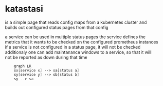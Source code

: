 # katastasi

is a simple page that reads config maps from a kubernetes cluster and builds out configured status pages from that config

a service can be used in multiple status pages
the service defines the metrics that it wants to be checked on the configured prometheus instances
if a service is not configured in a status page, it will not be checked
additionaly one can add maintanance windows to a service, so that it will not be reported as down during that time
````mermaid
    graph LR
    sx[service x] --> sa[status a]
    sy[service y] --> sb[status b]
    sy --> sa
````

